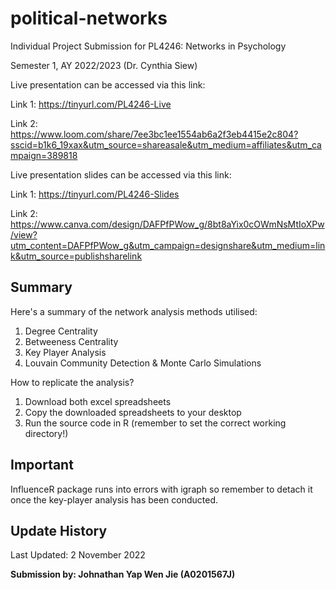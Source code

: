 # political-networks

Individual Project Submission for PL4246: Networks in Psychology

Semester 1, AY 2022/2023 (Dr. Cynthia Siew)

Live presentation can be accessed via this link:

Link 1: https://tinyurl.com/PL4246-Live 

Link 2: https://www.loom.com/share/7ee3bc1ee1554ab6a2f3eb4415e2c804?sscid=b1k6_19xax&utm_source=shareasale&utm_medium=affiliates&utm_campaign=389818

Live presentation slides can be accessed via this link: 

Link 1: https://tinyurl.com/PL4246-Slides

Link 2: https://www.canva.com/design/DAFPfPWow_g/8bt8aYix0cOWmNsMtIoXPw/view?utm_content=DAFPfPWow_g&utm_campaign=designshare&utm_medium=link&utm_source=publishsharelink

## Summary

Here's a summary of the network analysis methods utilised:
1. Degree Centrality 
2. Betweeness Centrality
3. Key Player Analysis
4. Louvain Community Detection & Monte Carlo Simulations

How to replicate the analysis?
1. Download both excel spreadsheets
2. Copy the downloaded spreadsheets to your desktop
3. Run the source code in R (remember to set the correct working directory!)

## Important

InfluenceR package runs into errors with igraph so remember to detach it once the key-player analysis has been conducted.

## Update History

Last Updated: 2 November 2022

<b>Submission by: Johnathan Yap Wen Jie (A0201567J)</b>
